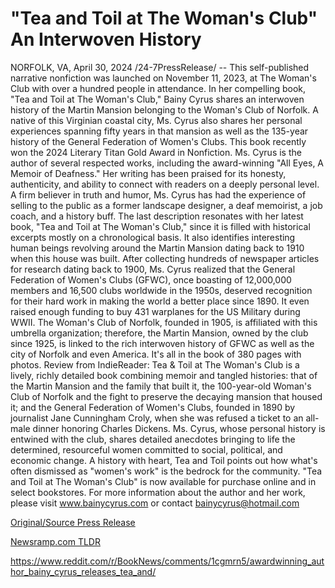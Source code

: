# "Tea and Toil at The Woman's Club" An Interwoven History

NORFOLK, VA, April 30, 2024 /24-7PressRelease/ -- This self-published narrative nonfiction was launched on November 11, 2023, at The Woman's Club with over a hundred people in attendance. In her compelling book, "Tea and Toil at The Woman's Club," Bainy Cyrus shares an interwoven history of the Martin Mansion belonging to the Woman's Club of Norfolk. A native of this Virginian coastal city, Ms. Cyrus also shares her personal experiences spanning fifty years in that mansion as well as the 135-year history of the General Federation of Women's Clubs. This book recently won the 2024 Literary Titan Gold Award in Nonfiction.  Ms. Cyrus is the author of several respected works, including the award-winning "All Eyes, A Memoir of Deafness." Her writing has been praised for its honesty, authenticity, and ability to connect with readers on a deeply personal level. A firm believer in truth and humor, Ms. Cyrus has had the experience of selling to the public as a former landscape designer, a deaf memoirist, a job coach, and a history buff. The last description resonates with her latest book, "Tea and Toil at The Woman's Club," since it is filled with historical excerpts mostly on a chronological basis. It also identifies interesting human beings revolving around the Martin Mansion dating back to 1910 when this house was built.  After collecting hundreds of newspaper articles for research dating back to 1900, Ms. Cyrus realized that the General Federation of Women's Clubs (GFWC), once boasting of 12,000,000 members and 16,500 clubs worldwide in the 1950s, deserved recognition for their hard work in making the world a better place since 1890. It even raised enough funding to buy 431 warplanes for the US Military during WWII. The Woman's Club of Norfolk, founded in 1905, is affiliated with this umbrella organization; therefore, the Martin Mansion, owned by the club since 1925, is linked to the rich interwoven history of GFWC as well as the city of Norfolk and even America. It's all in the book of 380 pages with photos.   Review from IndieReader: Tea & Toil at The Woman's Club is a lively, richly detailed book combining memoir and tangled histories: that of the Martin Mansion and the family that built it, the 100-year-old Woman's Club of Norfolk and the fight to preserve the decaying mansion that housed it; and the General Federation of Women's Clubs, founded in 1890 by journalist Jane Cunningham Croly, when she was refused a ticket to an all-male dinner honoring Charles Dickens. Ms. Cyrus, whose personal history is entwined with the club, shares detailed anecdotes bringing to life the determined, resourceful women committed to social, political, and economic change. A history with heart, Tea and Toil points out how what's often dismissed as "women's work" is the bedrock for the community.  "Tea and Toil at The Woman's Club" is now available for purchase online and in select bookstores. For more information about the author and her work, please visit www.bainycyrus.com or contact bainycyrus@hotmail.com 

[Original/Source Press Release](https://www.24-7pressrelease.com/press-release/510493/tea-and-toil-at-the-womans-club-an-interwoven-history)
                    

[Newsramp.com TLDR](None) 

https://www.reddit.com/r/BookNews/comments/1cgmrn5/awardwinning_author_bainy_cyrus_releases_tea_and/